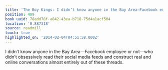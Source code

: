 ```yaml
---
title: 'The Boy Kings: I didn’t know anyone in the Bay Area—Facebook employee or no…'
position: 409
book_uuid: 78add78f-a842-43ea-b718-75d4a1acf504
location: '0.887318'
source: readmill
touch: true
highlighted_on: '2014-02-04T04:51:58.000Z'
---
```


I didn’t know anyone in the Bay Area—Facebook employee or not—who didn’t obsessively read their social media feeds and construct real and online conversations almost entirely out of these threads.